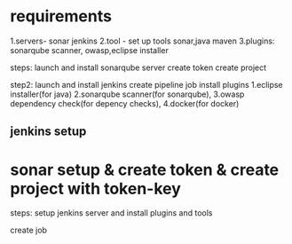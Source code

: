 # requirements
1.servers- sonar jenkins
2.tool - set up tools sonar,java maven
3.plugins: sonarqube scanner, owasp,eclipse installer

steps:
launch and install sonarqube server
create token
create project

step2:
launch and install jenkins
create pipeline job
install plugins 1.eclipse installer(for java) 2.sonarqube scanner(for sonarqube), 3.owasp dependency check(for depency checks), 4.docker(for docker)  

## jenkins setup

# sonar setup & create token & create project with token-key




steps:
setup jenkins server and install plugins and tools

create job 
